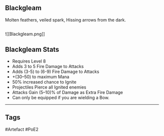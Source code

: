 ## Blackgleam
Molten feathers, veiled spark,
Hissing arrows from the dark.
##
![[Blackgleam.png]]
## Blackgleam Stats
- Requires Level 8
- Adds 3 to 5 Fire Damage to Attacks
- Adds (3-5) to (6-9) Fire Damage to Attacks
- +(30–50) to maximum Mana
- 50% increased chance to Ignite
- Projectiles Pierce all Ignited enemies
- Attacks Gain (5–10)% of Damage as Extra Fire Damage
- Can only be equipped if you are wielding a Bow.


---
## Tags
#Artefact
#PoE2